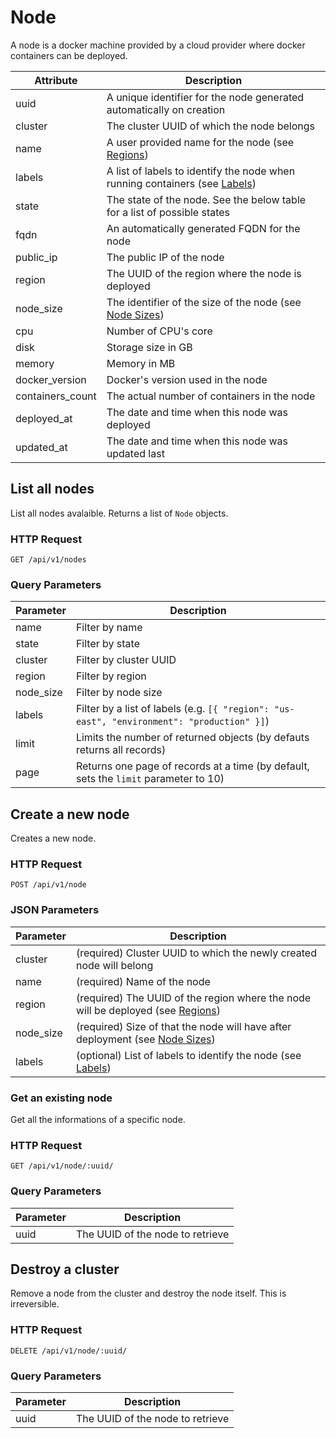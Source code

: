 # Node

A node is a docker machine provided by a cloud provider where docker containers
can be deployed.

Attribute   | Description
----------- | -----------
uuid        | A unique identifier for the node generated automatically on creation
cluster     | The cluster UUID of which the node belongs
name        | A user provided name for the node (see [Regions](/api/regions))
labels      | A list of labels to identify the node when running containers (see [Labels](/api/labels))
state       | The state of the node. See the below table for a list of possible states
fqdn        | An automatically generated FQDN for the node
public_ip   | The public IP of the node
region      | The UUID of the region where the node is deployed
node_size   | The identifier of the size of the node (see [Node Sizes](/api/node_sizes))
cpu         | Number of CPU's core
disk        | Storage size in GB
memory      | Memory in MB
docker_version | Docker's version used in the node
containers_count | The actual number of containers in the node
deployed_at | The date and time when this node was deployed
updated_at  | The date and time when this node was updated last

## List all nodes

List all nodes avalaible. Returns a list of `Node` objects.

### HTTP Request

`GET /api/v1/nodes`

### Query Parameters

Parameter   | Description
---------   | -----------
name        | Filter by name
state       | Filter by state
cluster     | Filter by cluster UUID
region      | Filter by region
node_size   | Filter by node size
labels      | Filter by a list of labels (e.g. `[{ "region": "us-east", "environment": "production" }]`)
limit       | Limits the number of returned objects (by defauts returns all records)
page        | Returns one page of records at a time (by default, sets the `limit` parameter to 10)

## Create a new node

Creates a new node.

### HTTP Request

`POST /api/v1/node`

### JSON Parameters

Parameter | Description
--------- | -----------
cluster  | (required) Cluster UUID to which the newly created node will belong
name | (required) Name of the node
region | (required) The UUID of the region where the node will be deployed (see [Regions](/api/regions))
node_size | (required) Size of that the node will have after deployment (see [Node Sizes](/api/node_sizes))
labels | (optional) List of labels to identify the node (see [Labels](/api/labels))

### Get an existing node

Get all the informations of a specific node.

### HTTP Request

`GET /api/v1/node/:uuid/`

### Query Parameters

Parameter | Description
--------- | -----------
uuid | The UUID of the node to retrieve

## Destroy a cluster

Remove a node from the cluster and destroy the node itself. This is irreversible.

### HTTP Request

`DELETE /api/v1/node/:uuid/`

### Query Parameters

Parameter | Description
--------- | -----------
uuid | The UUID of the node to retrieve

